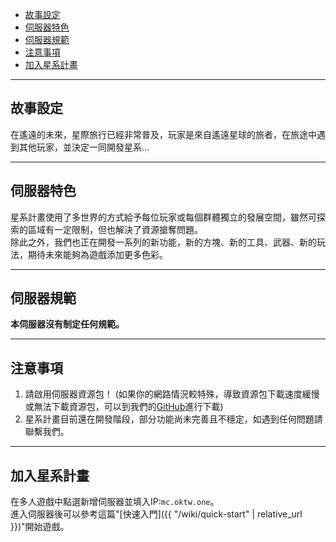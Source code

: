 
<div class="article-content">
<ul>
    <li><a href="#故事設定">故事設定</a></li>
    <li><a href="#伺服器特色">伺服器特色</a></li>
	<li><a href="#伺服器規範">伺服器規範</a></li>
	<li><a href="#注意事項">注意事項</a></li>
	<li><a href="#加入星系計畫">加入星系計畫</a></li>
</ul>
</div>

---

## 故事設定

在遙遠的未來，星際旅行已經非常普及，玩家是來自遙遠星球的旅者，在旅途中遇到其他玩家，並決定一同開發星系...

---

## 伺服器特色

星系計畫使用了多世界的方式給予每位玩家或每個群體獨立的發展空間，雖然可探索的區域有一定限制，但也解決了資源搶奪問題。  
除此之外，我們也正在開發一系列的新功能，新的方塊、新的工具、武器、新的玩法，期待未來能夠為遊戲添加更多色彩。

---

## 伺服器規範

__本伺服器沒有制定任何規範。__

---

## 注意事項

1. 請啟用伺服器資源包！ (如果你的網路情況較特殊，導致資源包下載速度緩慢或無法下載資源包，可以到我們的[GitHub](https://github.com/OKTW-Network)進行下載)  
2. 星系計畫目前還在開發階段，部分功能尚未完善且不穩定，如遇到任何問題請聯繫我們。

---

## 加入星系計畫

在多人遊戲中點選新增伺服器並填入IP:`mc.oktw.one`。  
進入伺服器後可以參考這篇"[快速入門]({{ "/wiki/quick-start" | relative_url }})"開始遊戲。
